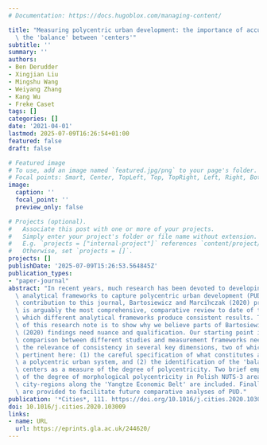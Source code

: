 ```yaml
---
# Documentation: https://docs.hugoblox.com/managing-content/

title: "Measuring polycentric urban development: the importance of accurately determining\
  \ the 'balance' between 'centers'"
subtitle: ''
summary: ''
authors:
- Ben Derudder
- Xingjian Liu
- Mingshu Wang
- Weiyang Zhang
- Kang Wu
- Freke Caset
tags: []
categories: []
date: '2021-04-01'
lastmod: 2025-07-09T16:26:54+01:00
featured: false
draft: false

# Featured image
# To use, add an image named `featured.jpg/png` to your page's folder.
# Focal points: Smart, Center, TopLeft, Top, TopRight, Left, Right, BottomLeft, Bottom, BottomRight.
image:
  caption: ''
  focal_point: ''
  preview_only: false

# Projects (optional).
#   Associate this post with one or more of your projects.
#   Simply enter your project's folder or file name without extension.
#   E.g. `projects = ["internal-project"]` references `content/project/deep-learning/index.md`.
#   Otherwise, set `projects = []`.
projects: []
publishDate: '2025-07-09T15:26:53.564845Z'
publication_types:
- "paper-journal"
abstract: "In recent years, much research has been devoted to developing appropriate\
  \ analytical frameworks to capture polycentric urban development (PUD). In a recent\
  \ contribution to this journal, Bartosiewicz and Marciŉczak (2020) present what\
  \ is arguably the most comprehensive, comparative review to date of the degree to\
  \ which different analytical frameworks produce consistent results. The purpose\
  \ of this research note is to show why we believe parts of Bartosiewicz and Marciŉczak's\
  \ (2020) findings need nuance and qualification. Our starting point is that a useful\
  \ comparison between different studies and measurement frameworks needs to consider\
  \ the relevance of consistency in several key dimensions, two of which are particularly\
  \ pertinent here: (1) the careful specification of what constitutes a 'center' in\
  \ a polycentric urban system, and (2) the identification of the 'balance' between\
  \ centers as a measure of the degree of polycentricity. Two brief empirical analyses\
  \ of the degree of morphological polycentricity in Polish NUTS-3 areas and the Chinese\
  \ city-regions along the 'Yangtze Economic Belt' are included. Finally, suggestions\
  \ are provided to facilitate future comparative analyses of PUD."
publication: '*Cities*, 111. https://doi.org/10.1016/j.cities.2020.103009'
doi: 10.1016/j.cities.2020.103009
links:
- name: URL
  url: https://eprints.gla.ac.uk/244620/
---
```

